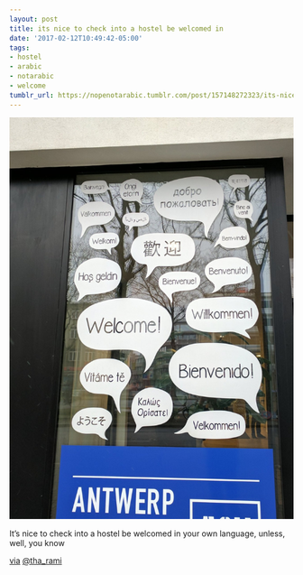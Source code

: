 ```yaml
---
layout: post
title: its nice to check into a hostel be welcomed in
date: '2017-02-12T10:49:42-05:00'
tags:
- hostel
- arabic
- notarabic
- welcome
tumblr_url: https://nopenotarabic.tumblr.com/post/157148272323/its-nice-to-check-into-a-hostel-be-welcomed-in
---
```

 ![](/tumblr_files/tumblr_ol9qmuhn7W1tz29g7o1_1280.jpg)  

It’s nice to check into a hostel be welcomed in your own language, unless, well, you know

[via](https://twitter.com/tha_rami/status/830700258418163713) [@tha\_rami](https://twitter.com/tha_rami)

